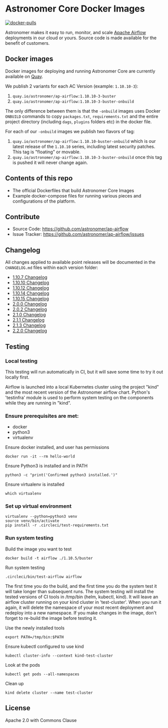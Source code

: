# Astronomer Core Docker Images

[![docker-pulls](https://img.shields.io/docker/pulls/astronomerinc/ap-airflow.svg)](https://hub.docker.com/r/astronomerinc/ap-airflow)

Astronomer makes it easy to run, monitor, and scale [Apache Airflow](https://github.com/apache/airflow) deployments in our cloud or yours. Source code is made available for the benefit of customers.

## Docker images

Docker images for deploying and running Astronomer Core are currently available on
[Quay](https://quay.io/repository/astronomer/ap-airflow?tab=tags).

We publish 2 variants for each AC Version (example: `1.10.10-3`):

1. `quay.io/astronomer/ap-airflow:1.10.10-3-buster`
2. `quay.io/astronomer/ap-airflow:1.10.10-3-buster-onbuild`

The only difference between them is that the `-onbuild` images uses Docker `ONBUILD` commands to
copy `packages.txt`, `requirements.txt` and the entire project directory (including `dags`,
`plugins` folders etc) in the docker file.

For each of our `-onbuild` images we publish two flavors of tag:

1. `quay.io/astronomer/ap-airflow:1.10.10-buster-onbuild` which is our latest release of the `1.10.10` series,
including latest security patches. This tag is "floating" or movable.
2. `quay.io/astronomer/ap-airflow:1.10.10-3-buster-onbuild` once this tag is pushed it will never change again.

## Contents of this repo

* The official Dockerfiles that build Astronomer Core Images
* Example docker-compose files for running various pieces and configurations of
  the platform.

## Contribute

* Source Code: <https://github.com/astronomer/ap-airflow>
* Issue Tracker: <https://github.com/astronomer/ap-airflow/issues>

<!-- CHANGELOG START -->
## Changelog

All changes applied to available point releases will be documented in the `CHANGELOG.md` files within each version folder:
- [1.10.7 Changelog](https://github.com/astronomer/ap-airflow/blob/master/1.10.7/CHANGELOG.md)
- [1.10.10 Changelog](https://github.com/astronomer/ap-airflow/blob/master/1.10.10/CHANGELOG.md)
- [1.10.12 Changelog](https://github.com/astronomer/ap-airflow/blob/master/1.10.12/CHANGELOG.md)
- [1.10.14 Changelog](https://github.com/astronomer/ap-airflow/blob/master/1.10.14/CHANGELOG.md)
- [1.10.15 Changelog](https://github.com/astronomer/ap-airflow/blob/master/1.10.15/CHANGELOG.md)
- [2.0.0 Changelog](https://github.com/astronomer/ap-airflow/blob/master/2.0.0/CHANGELOG.md)
- [2.0.2 Changelog](https://github.com/astronomer/ap-airflow/blob/master/2.0.2/CHANGELOG.md)
- [2.1.0 Changelog](https://github.com/astronomer/ap-airflow/blob/master/2.1.0/CHANGELOG.md)
- [2.1.1 Changelog](https://github.com/astronomer/ap-airflow/blob/master/2.1.1/CHANGELOG.md)
- [2.1.3 Changelog](https://github.com/astronomer/ap-airflow/blob/master/2.1.3/CHANGELOG.md)
- [2.2.0 Changelog](https://github.com/astronomer/ap-airflow/blob/master/2.2.0/CHANGELOG.md)
<!-- CHANGELOG END -->

## Testing

### Local testing

This testing will run automatically in CI, but it will save some time to try it out locally first.

Airflow is launched into a local Kubernetes cluster using the project "kind" and the most recent version of the Astronomer airflow chart. Python's 'testinfra' module is used to perform system testing on the components while they are running in "kind".

### Ensure prerequisites are met:

- docker
- python3
- virtualenv

Ensure docker installed, and user has permissions
```
docker run -it --rm hello-world
```

Ensure Python3 is installed and in PATH
```
python3 -c "print('Confirmed python3 installed.')"
```

Ensure virtualenv is installed
```
which virtualenv
```

### Set up virtual environment

```
virtualenv --python=python3 venv
source venv/bin/activate
pip install -r .circleci/test-requirements.txt
```

### Run system testing

Build the image you want to test
```
docker build -t airflow ./1.10.5/buster
```

Run system testing
```
.circleci/bin/test-airflow airflow
```

The first time you do the build, and the first time you do the system test it will take longer than subsequent runs. The system testing will install the tested versions of CI tools in /tmp/bin (helm, kubectl, kind). It will leave an airflow cluster running on your kind cluster in 'test-cluster'. When you run it again, it will delete the namespace of your most recent deployment and redeploy into a new namespace. If you make changes in the image, don't forget to re-build the image before testing it.

Use the newly installed tools
```
export PATH=/tmp/bin:$PATH
```

Ensure kubectl configured to use kind
```
kubectl cluster-info --context kind-test-cluster
```

Look at the pods
```
kubectl get pods --all-namespaces
```

Clean up
```
kind delete cluster --name test-cluster
```

## License

Apache 2.0 with Commons Clause
